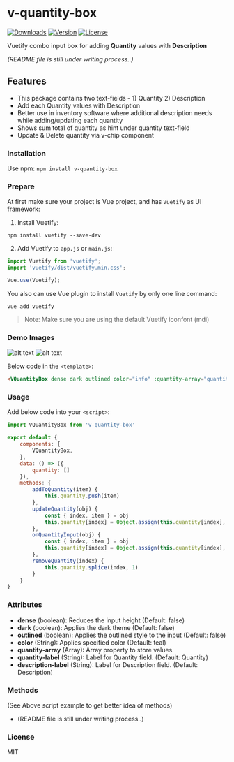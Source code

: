 
# v-quantity-box
<a href="https://www.npmjs.com/package/v-quantity-box"><img src="https://img.shields.io/npm/dt/v-quantity-box.svg" alt="Downloads"></a>
<a href="https://www.npmjs.com/package/v-quantity-box"><img src="https://img.shields.io/npm/v/v-quantity-box.svg" alt="Version"></a>
<a href="https://www.npmjs.com/package/v-quantity-box"><img src="https://img.shields.io/npm/l/v-quantity-box.svg" alt="License"></a>

Vuetify combo input box for adding **Quantity** values with **Description**

*(README file is still under writing process..)*

## Features
- This package contains two text-fields - 1) Quantity 2) Description
- Add each Quantity values with Description
- Better use in inventory software where additional description needs while adding/updating each quantity
- Shows sum total of quantity as hint under quantity text-field
- Update & Delete quantity via v-chip component

### Installation

Use npm: ```npm install v-quantity-box```

### Prepare
At first make sure your project is Vue project, and has ```Vuetify``` as UI framework:
1. Install Vuetify:
```
npm install vuetify --save-dev
```
2. Add Vuetify to ```app.js``` or ```main.js```:
```js
import Vuetify from 'vuetify';
import 'vuetify/dist/vuetify.min.css';

Vue.use(Vuetify);
```

You also can use Vue plugin to install ```Vuetify``` by only one line command:
```
vue add vuetify
```

> Note: Make sure you are using the default Vuetify iconfont (mdi)

### Demo Images
![alt text](https://i.ibb.co/4sZr7jX/VQuantity-Box-01.png)
![alt text](https://i.ibb.co/cJLvFZd/VQuantity-Box-02.png)


Below code in the ```<template>```:
```html
<VQuantityBox dense dark outlined color="info" :quantity-array="quantity" @on-add="addToQuantity" @on-update="updateQuantity" @on-input="onQuantityInput" @on-chip-close="removeQuantity"></VQuantityBox>
```

### Usage
Add below code into your ```<script>```:
```js
import VQuantityBox from 'v-quantity-box'

export default {
    components: {
        VQuantityBox,
    },
    data: () => ({
        quantity: []
    }),
    methods: {
        addToQuantity(item) {
            this.quantity.push(item)
        },
        updateQuantity(obj) {
            const { index, item } = obj
            this.quantity[index] = Object.assign(this.quantity[index], item)
        },
        onQuantityInput(obj) {
            const { index, item } = obj
            this.quantity[index] = Object.assign(this.quantity[index], item)
        },
        removeQuantity(index) {
            this.quantity.splice(index, 1)
        }
    }
}
```

### Attributes

 - **dense** (boolean): Reduces the input height (Default: false)
 - **dark** (boolean): Applies the dark theme (Default: false)
 - **outlined** (boolean): Applies the outlined style to the input (Default: false)
 - **color** (String): Applies specified color (Default: teal)
 - **quantity-array** (Array): Array property to store values.
 - **quantity-label** (String): Label for Quantity field. (Default: Quantity)
 - **description-label** (String): Label for Description field. (Default: Description)

### Methods

(See Above script example to get better idea of methods)
- (README file is still under writing process..)

### License

MIT